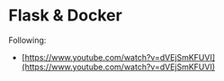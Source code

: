 # Flask & Docker

Following:
* [https://www.youtube.com/watch?v=dVEjSmKFUVI](https://www.youtube.com/watch?v=dVEjSmKFUVI)
